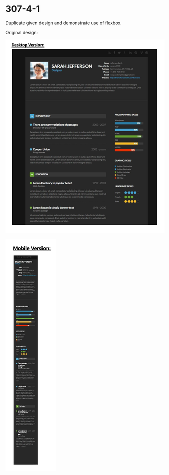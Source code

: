 # 307-4-1
Duplicate given design and demonstrate use of flexbox.

Original design:

![alt text](./resume-design-desktop.png)

![alt text](./resume-design-mobile.png)
